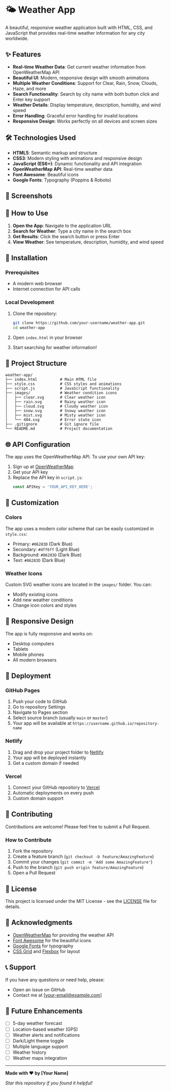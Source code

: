 # 🌤️ Weather App

A beautiful, responsive weather application built with HTML, CSS, and JavaScript that provides real-time weather information for any city worldwide.

## ✨ Features

- **Real-time Weather Data**: Get current weather information from OpenWeatherMap API
- **Beautiful UI**: Modern, responsive design with smooth animations
- **Multiple Weather Conditions**: Support for Clear, Rain, Snow, Clouds, Haze, and more
- **Search Functionality**: Search by city name with both button click and Enter key support
- **Weather Details**: Display temperature, description, humidity, and wind speed
- **Error Handling**: Graceful error handling for invalid locations
- **Responsive Design**: Works perfectly on all devices and screen sizes

## 🛠️ Technologies Used

- **HTML5**: Semantic markup and structure
- **CSS3**: Modern styling with animations and responsive design
- **JavaScript (ES6+)**: Dynamic functionality and API integration
- **OpenWeatherMap API**: Real-time weather data
- **Font Awesome**: Beautiful icons
- **Google Fonts**: Typography (Poppins & Roboto)

## 📱 Screenshots

## 🎯 How to Use

1. **Open the App**: Navigate to the application URL
2. **Search for Weather**: Type a city name in the search box
3. **Get Results**: Click the search button or press Enter
4. **View Weather**: See temperature, description, humidity, and wind speed

## 🔧 Installation

### Prerequisites
- A modern web browser
- Internet connection for API calls

### Local Development
1. Clone the repository:
   ```bash
   git clone https://github.com/your-username/weather-app.git
   cd weather-app
   ```

2. Open `index.html` in your browser

3. Start searching for weather information!

## 📁 Project Structure

```
weather-app/
├── index.html          # Main HTML file
├── style.css           # CSS styles and animations
├── script.js           # JavaScript functionality
├── images/             # Weather condition icons
│   ├── clear.svg       # Clear weather icon
│   ├── rain.svg        # Rainy weather icon
│   ├── cloud.svg       # Cloudy weather icon
│   ├── snow.svg        # Snowy weather icon
│   ├── mist.svg        # Misty weather icon
│   └── 404.svg         # Error state icon
├── .gitignore          # Git ignore file
└── README.md           # Project documentation
```

## 🌐 API Configuration

The app uses the OpenWeatherMap API. To use your own API key:

1. Sign up at [OpenWeatherMap](https://openweathermap.org/api)
2. Get your API key
3. Replace the API key in `script.js`:
   ```javascript
   const APIKey = 'YOUR_API_KEY_HERE';
   ```

## 🎨 Customization

### Colors
The app uses a modern color scheme that can be easily customized in `style.css`:
- Primary: `#06283D` (Dark Blue)
- Secondary: `#dff6ff` (Light Blue)
- Background: `#06283D` (Dark Blue)
- Text: `#06283D` (Dark Blue)

### Weather Icons
Custom SVG weather icons are located in the `images/` folder. You can:
- Modify existing icons
- Add new weather conditions
- Change icon colors and styles

## 📱 Responsive Design

The app is fully responsive and works on:
- Desktop computers
- Tablets
- Mobile phones
- All modern browsers

## 🚀 Deployment

### GitHub Pages
1. Push your code to GitHub
2. Go to repository Settings
3. Navigate to Pages section
4. Select source branch (usually `main` or `master`)
5. Your app will be available at `https://username.github.io/repository-name`

### Netlify
1. Drag and drop your project folder to [Netlify](https://netlify.com)
2. Your app will be deployed instantly
3. Get a custom domain if needed

### Vercel
1. Connect your GitHub repository to [Vercel](https://vercel.com)
2. Automatic deployments on every push
3. Custom domain support

## 🤝 Contributing

Contributions are welcome! Please feel free to submit a Pull Request.

### How to Contribute
1. Fork the repository
2. Create a feature branch (`git checkout -b feature/AmazingFeature`)
3. Commit your changes (`git commit -m 'Add some AmazingFeature'`)
4. Push to the branch (`git push origin feature/AmazingFeature`)
5. Open a Pull Request

## 📄 License

This project is licensed under the MIT License - see the [LICENSE](LICENSE) file for details.

## 🙏 Acknowledgments

- [OpenWeatherMap](https://openweathermap.org/) for providing the weather API
- [Font Awesome](https://fontawesome.com/) for the beautiful icons
- [Google Fonts](https://fonts.google.com/) for typography
- [CSS Grid](https://css-tricks.com/snippets/css/complete-guide-grid/) and [Flexbox](https://css-tricks.com/snippets/css/a-guide-to-flexbox/) for layout

## 📞 Support

If you have any questions or need help, please:
- Open an issue on GitHub
- Contact me at [your-email@example.com]

## 🌟 Future Enhancements

- [ ] 5-day weather forecast
- [ ] Location-based weather (GPS)
- [ ] Weather alerts and notifications
- [ ] Dark/Light theme toggle
- [ ] Multiple language support
- [ ] Weather history
- [ ] Weather maps integration

---

**Made with ❤️ by [Your Name]**

*Star this repository if you found it helpful!*

